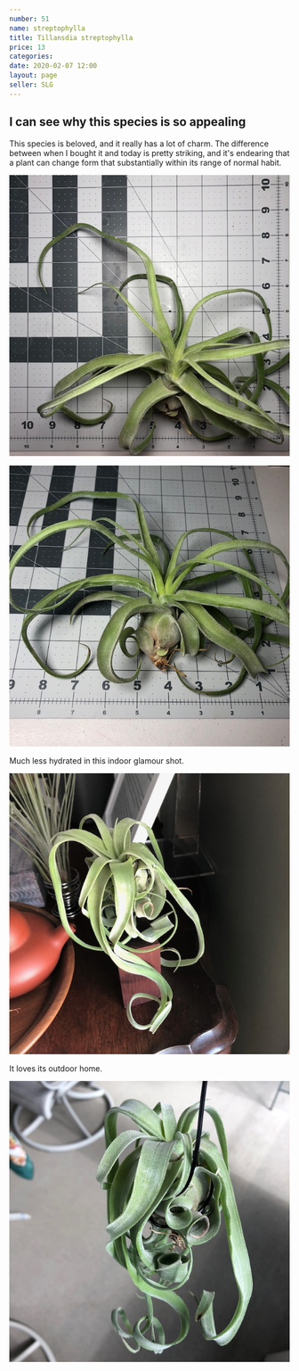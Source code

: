 ```yaml
---
number: 51
name: streptophylla
title: Tillansdia streptophylla
price: 13
categories: 
date: 2020-02-07 12:00
layout: page
seller: SLG
---
```

## I can see why this species is so appealing

This species is beloved, and it really has a lot of charm. The difference between when I bought it and today is pretty striking, and it's endearing that a plant can change form that substantially within its range of normal habit.

!["Tillandsia streptophylla"](/i/IMG_5946.jpeg "Tillandsia streptophylla")

!["Tillandsia streptophylla"](/i/IMG_5947.jpeg "Tillandsia streptophylla")

Much less hydrated in this indoor glamour shot.

!["Tillandsia streptophylla"](/i/IMG_6110.jpeg "Tillandsia streptophylla")

It loves its outdoor home.

!["Tillandsia streptophylla"](/i/IMG_6299.jpeg "Tillandsia streptophylla")
